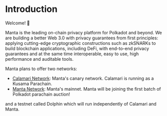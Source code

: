 # Introduction

Welcome! 👋

Manta is the leading on-chain privacy platform for Polkadot and beyond. We are building a better Web 3.0 with privacy guarantees from first principles: applying cutting-edge cryptographic constructions such as zkSNARKs to build blockchain applications, including DeFi, with end-to-end privacy guarantees and at the same time interoperable, easy to use, high performance and auditable tools.

Manta plans to offer two networks:

- [Calamari Network](https://calamari.network/): Manta's canary network. Calamari is running as a Kusama Parachain.
- [Manta Network](https://manta.network/): Manta's mainnet. Manta will be joining the first batch of Polkadot parachain auction!

and a testnet called Dolphin which will run independently of Calamari and Manta.
